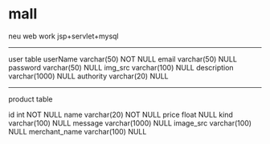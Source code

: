 # mall
neu web work
jsp+servlet+mysql

------------------------------------------------------------
user table
userName    varchar(50) NOT NULL
email       varchar(50) NULL
password    varchar(50) NULL
img_src     varchar(100) NULL
description varchar(1000) NULL
authority   varchar(20) NULL

-------------------------------------------------------------
product table


id              int NOT NULL
name            varchar(20) NOT NULL
price           float NULL
kind            varchar(100) NULL
message         varchar(1000) NULL
image_src       varchar(100) NULL
merchant_name   varchar(100) NULL
